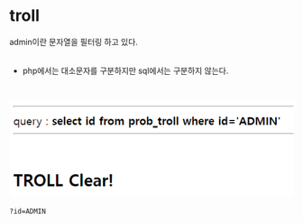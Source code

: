 # troll

admin이란 문자열을 필터링 하고 있다.   
<br/>

* php에서는 대소문자를 구분하지만 sql에서는 구분하지 않는다.
<br/>

![](1.PNG)
```
?id=ADMIN
```
